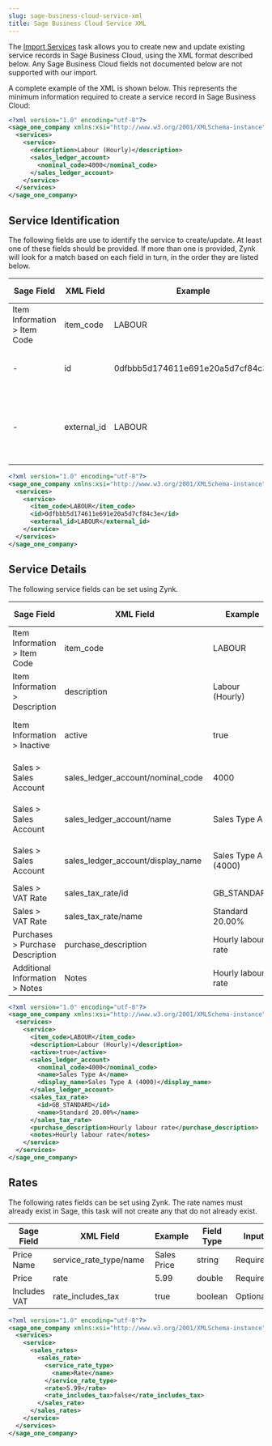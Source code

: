 ```yaml
---
slug: sage-business-cloud-service-xml
title: Sage Business Cloud Service XML
---
```

The [Import Services](uploading-services-to-sage-business-cloud) task allows you to create new and update existing service records in Sage Business Cloud, using the XML format described below. Any Sage Business Cloud fields not documented below are not supported with our import.   

A complete example of the XML is shown below. This represents the minimum information required to create a service record in Sage Business Cloud:

```xml
<?xml version="1.0" encoding="utf-8"?>
<sage_one_company xmlns:xsi="http://www.w3.org/2001/XMLSchema-instance" xmlns:xsd="http://www.w3.org/2001/XMLSchema">
  <services>
    <service>
      <description>Labour (Hourly)</description>
      <sales_ledger_account>
        <nominal_code>4000</nominal_code>
      </sales_ledger_account>
    </service>
  </services>
</sage_one_company>
```

## Service Identification
The following fields are use to identify the service to create/update. At least one of these fields should be provided. If more than one is provided, Zynk will look for a match based on each field in turn, in the order they are listed below.

| Sage Field | XML Field | Example | Field Type | Input | Notes |
| --- | --- | --- | --- | --- | --- |
| Item Information > Item Code | item_code | LABOUR | string | Optional |  |
| - | id | 0dfbbb5d174611e691e20a5d7cf84c3e | GUID | Optional | Sage's unique service ID. |
| - | external_id | LABOUR | string  | Optional | The ID of the service from the source data. |

```xml
<?xml version="1.0" encoding="utf-8"?>
<sage_one_company xmlns:xsi="http://www.w3.org/2001/XMLSchema-instance" xmlns:xsd="http://www.w3.org/2001/XMLSchema">
  <services>
    <service>
      <item_code>LABOUR</item_code>
      <id>0dfbbb5d174611e691e20a5d7cf84c3e</id>
      <external_id>LABOUR</external_id>
    </service>
  </services>
</sage_one_company>
```

## Service Details
The following service fields can be set using Zynk.

| Sage Field | XML Field | Example | Field Type | Input | Notes |
| --- | --- | --- | --- | --- | --- |
| Item Information > Item Code | item_code | LABOUR | string | Optional |  |
| Item Information > Description | description | Labour (Hourly) | string | Required |  |
| Item Information > Inactive | active | true | string | Optional | Set to true to make the service active, or false to make it inactive |
| Sales > Sales Account | sales_ledger_account/nominal_code | 4000 | string | Dependant | At least one of the `sales_ledger_account` elements must be provided |
| Sales > Sales Account | sales_ledger_account/name | Sales Type A | string | Dependant | At least one of the `sales_ledger_account` elements must be provided |
| Sales > Sales Account | sales_ledger_account/display_name | Sales Type A (4000) | string | Dependant | At least one of the `sales_ledger_account` elements must be provided |
| Sales > VAT Rate | sales_tax_rate/id | GB_STANDARD | string | Optional |  |
| Sales > VAT Rate | sales_tax_rate/name | Standard 20.00% | string | Optional |  |
| Purchases > Purchase Description | purchase_description | Hourly labour rate | string | Optional |  |
| Additional Information > Notes | Notes | Hourly labour rate | string | Optional |  |

```xml
<?xml version="1.0" encoding="utf-8"?>
<sage_one_company xmlns:xsi="http://www.w3.org/2001/XMLSchema-instance" xmlns:xsd="http://www.w3.org/2001/XMLSchema">
  <services>
    <service>
      <item_code>LABOUR</item_code>
      <description>Labour (Hourly)</description>
      <active>true</active>
      <sales_ledger_account>
        <nominal_code>4000</nominal_code>
        <name>Sales Type A</name>
        <display_name>Sales Type A (4000)</display_name>
      </sales_ledger_account>
      <sales_tax_rate>
        <id>GB_STANDARD</id>
        <name>Standard 20.00%</name>
      </sales_tax_rate>
      <purchase_description>Hourly labour rate</purchase_description>
      <notes>Hourly labour rate</notes>
    </service>
  </services>
</sage_one_company>
```

## Rates
The following rates fields can be set using Zynk. The rate names must already exist in Sage, this task will not create any that do not already exist.

| Sage Field | XML Field | Example | Field Type | Input | Notes |
| --- | --- | --- | --- | --- | --- |
| Price Name | service_rate_type/name | Sales Price | string | Required |  |
| Price | rate | 5.99 | double | Required |  |
| Includes VAT | rate_includes_tax | true | boolean | Optional |  |

```xml
<?xml version="1.0" encoding="utf-8"?>
<sage_one_company xmlns:xsi="http://www.w3.org/2001/XMLSchema-instance" xmlns:xsd="http://www.w3.org/2001/XMLSchema">
  <services>
    <service>
      <sales_rates>
        <sales_rate>
          <service_rate_type>
            <name>Rate</name>
          </service_rate_type>
          <rate>5.99</rate>
          <rate_includes_tax>false</rate_includes_tax>
        </sales_rate>
      </sales_rates>
    </service>
  </services>
</sage_one_company>
```